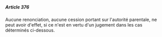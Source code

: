 ##### Article 376

Aucune renonciation, aucune cession portant sur l'autorité parentale, ne peut avoir d'effet, si ce n'est en vertu d'un jugement dans les cas déterminés ci-dessous.

